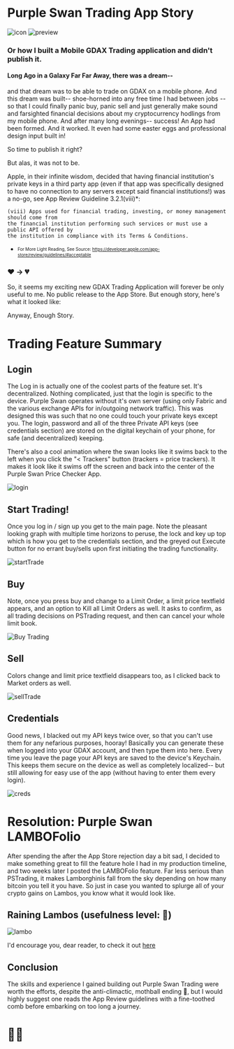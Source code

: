 # Purple Swan Trading App Story
![icon](https://github.com/itali43/PSTrading/blob/master/PSIcon.png "icon")     ![preview](https://github.com/itali43/PSTrading/blob/master/preview.png "preview")
### Or how I built a Mobile GDAX Trading application and didn't publish it.

#### Long Ago in a Galaxy Far Far Away, there was a dream-- 
and that dream was to be able to trade on GDAX on a mobile phone.  And this dream was built-- shoe-horned into any free time I had between jobs --so that I could finally panic buy, panic sell and just generally make sound and farsighted financial decisions about my cryptocurrency hodlings from my mobile phone.  And after many long evenings-- success!  An App had been formed.  And it worked.  It even had some easter eggs and professional design input built in!  

So time to publish it right?

But alas, it was not to be.

Apple, in their infinite wisdom, decided that having financial institution's private keys in a third party app (even if that app was specifically designed to have no connection to any servers except said financial institutions!) was a no-go, see App Review Guideline 3.2.1(viii)*:
~~~
(viii) Apps used for financial trading, investing, or money management should come from 
the financial institution performing such services or must use a public API offered by 
the institution in compliance with its Terms & Conditions.
~~~
* <sub><sup>For More Light Reading, See Source: https://developer.apple.com/app-store/review/guidelines/#acceptable</sup></sub>

### ❤️ -> 💔

So, it seems my exciting new GDAX Trading Application will forever be only useful to me.  No public release to the App Store. But enough story, here's what it looked like:

Anyway, Enough Story.

# Trading Feature Summary

## Login
The Log in is actually one of the coolest parts of the feature set.  It's decentralized.  Nothing complicated, just that the login is specific to the device.  Purple Swan operates without it's own server (using only Fabric and the various exchange APIs for in/outgoing network traffic).  This was designed this was such that no one could touch your private keys except you.  The login, password and all of the three Private API keys (see credentials section) are stored on the digital keychain of your phone, for safe (and decentralized) keeping.

There's also a cool animation where the swan looks like it swims back to the left when you click the "< Trackers" button (trackers = price trackers).  It makes it look like it swims off the screen and back into the center of the Purple Swan Price Checker App.

![login](https://github.com/itali43/PSTrading/blob/master/log-in.png "login")


## Start Trading!
Once you log in / sign up you get to the main page.  Note the pleasant looking graph with multiple time horizons to peruse, the lock and key up top which is how you get to the credentials section, and the greyed out Execute button for no errant buy/sells upon first initiating the trading functionality.  

![startTrade](https://github.com/itali43/PSTrading/blob/master/startTrade.png "StartTrade")


## Buy
Note, once you press buy and change to a Limit Order, a limit price textfield appears, and an option to Kill all Limit Orders as well.  It asks to confirm, as all trading decisions on PSTrading request, and then can cancel your whole limit book.

![Buy Trading](https://github.com/itali43/PSTrading/blob/master/buyTrading.png "Buy Trade")


## Sell
Colors change and limit price textfield disappears too, as I clicked back to Market orders as well.

![sellTrade](https://github.com/itali43/PSTrading/blob/master/selltrade.png "Sell Trade")


## Credentials
Good news, I blacked out my API keys twice over, so that you can't use them for any nefarious purposes, hooray!  Basically you can generate these when logged into your GDAX account, and then type them into here.  Every time you leave the page your API keys are saved to the device's Keychain.  This keeps them secure on the device as well as completely localized-- but still allowing for easy use of the app (without having to enter them every login).

![creds](https://github.com/itali43/PSTrading/blob/master/cred.png "creds")


# Resolution:  Purple Swan LAMBOFolio

 After spending the after the App Store rejection day a bit sad, I decided to make something great to fill the feature hole I had in my production timeline, and two weeks later I posted the LAMBOFolio feature.  Far less serious than PSTrading, it makes Lamborghinis fall from the sky depending on how many bitcoin you tell it you have.  So just in case you wanted to splurge all of your crypto gains on Lambos, you know what it would look like.
 
 ## Raining Lambos (usefulness level: 💯)
 ![lambo](https://github.com/itali43/PSTrading/blob/master/rainingLambo.png "lambo")


I'd encourage you, dear reader, to check it out [here](http://swan.agrippa.tech)

## Conclusion
The skills and experience I gained building out Purple Swan Trading were worth the efforts, despite the anti-climactic, mothball ending 🧐, but I would highly suggest one reads the App Review guidelines with a fine-toothed comb before embarking on too long a journey. 
# 🌊🚢







